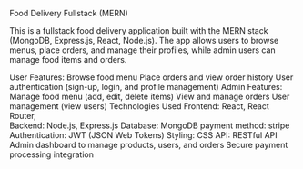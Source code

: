 Food Delivery Fullstack (MERN)

This is a fullstack food delivery application built with the MERN stack (MongoDB, Express.js, React, Node.js). The app allows users to browse menus, place orders, and manage their profiles, while admin users can manage food items and orders.

User Features:
Browse food menu
Place orders and view order history
User authentication (sign-up, login, and profile management)
Admin Features:
Manage food menu (add, edit, delete items)
View and manage orders
User management (view users)
Technologies Used
Frontend: React, React Router,  
Backend: Node.js, Express.js
Database: MongoDB
payment method: stripe
Authentication: JWT (JSON Web Tokens)
Styling: CSS
API: RESTful API
Admin dashboard to manage products, users, and orders
Secure payment processing integration



